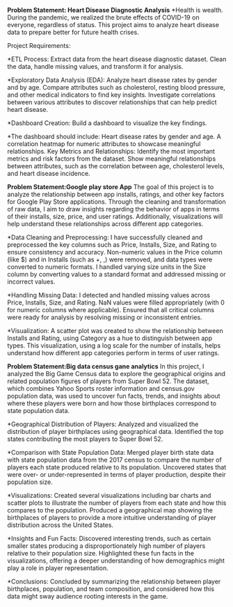 **Problem Statement: Heart Disease Diagnostic Analysis**
*Health is wealth. During the pandemic, we realized the brute effects of COVID-19 on everyone, regardless of status. This project aims to analyze heart disease data to prepare better for future health crises.

Project Requirements:

*ETL Process:
Extract data from the heart disease diagnostic dataset.
Clean the data, handle missing values, and transform it for analysis.

*Exploratory Data Analysis (EDA):
Analyze heart disease rates by gender and by age.
Compare attributes such as cholesterol, resting blood pressure, and other medical indicators to find key insights.
Investigate correlations between various attributes to discover relationships that can help predict heart disease.

*Dashboard Creation:
Build a dashboard to visualize the key findings.

*The dashboard should include:
Heart disease rates by gender and age.
A correlation heatmap for numeric attributes to showcase meaningful relationships.
Key Metrics and Relationships:
Identify the most important metrics and risk factors from the dataset.
Show meaningful relationships between attributes, such as the correlation between age, cholesterol levels, and heart disease incidence.


**Problem Statement:Google play store App**
The goal of this project is to analyze the relationship between app installs, ratings, and other key factors for Google Play Store applications. Through the cleaning and transformation of raw data, I aim to draw insights regarding the behavior of apps in terms of their installs, size, price, and user ratings. Additionally, visualizations will help understand these relationships across different app categories.


*Data Cleaning and Preprocessing:
I have successfully cleaned and preprocessed the key columns such as Price, Installs, Size, and Rating to ensure consistency and accuracy.
Non-numeric values in the Price column (like $) and in Installs (such as +, ,) were removed, and data types were converted to numeric formats.
I handled varying size units in the Size column by converting values to a standard format and addressed missing or incorrect values.

*Handling Missing Data:
I detected and handled missing values across Price, Installs, Size, and Rating. NaN values were filled appropriately (with 0 for numeric columns where applicable).
Ensured that all critical columns were ready for analysis by resolving missing or inconsistent entries.

*Visualization:
A scatter plot was created to show the relationship between Installs and Rating, using Category as a hue to distinguish between app types. This visualization, using a log scale for the number of installs, helps understand how different app categories perform in terms of user ratings.

**Problem Statement:Big data census gane analytics**
In this project, I analyzed the Big Game Census data to explore the geographical origins and related population figures of players from Super Bowl 52. The dataset, which combines Yahoo Sports roster information and census.gov population data, was used to uncover fun facts, trends, and insights about where these players were born and how those birthplaces correspond to state population data.


*Geographical Distribution of Players:
Analyzed and visualized the distribution of player birthplaces using geographical data.
Identified the top states contributing the most players to Super Bowl 52.

*Comparison with State Population Data:
Merged player birth state data with state population data from the 2017 census to compare the number of players each state produced relative to its population.
Uncovered states that were over- or under-represented in terms of player production, despite their population size.

*Visualizations:
Created several visualizations including bar charts and scatter plots to illustrate the number of players from each state and how this compares to the population.
Produced a geographical map showing the birthplaces of players to provide a more intuitive understanding of player distribution across the United States.

*Insights and Fun Facts:
Discovered interesting trends, such as certain smaller states producing a disproportionately high number of players relative to their population size.
Highlighted these fun facts in the visualizations, offering a deeper understanding of how demographics might play a role in player representation.

*Conclusions:
Concluded by summarizing the relationship between player birthplaces, population, and team composition, and considered how this data might sway audience rooting interests in the game.
